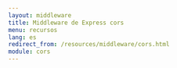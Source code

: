 ```yaml
---
layout: middleware
title: Middleware de Express cors
menu: recursos
lang: es
redirect_from: /resources/middleware/cors.html
module: cors
---
```

